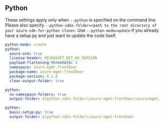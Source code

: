 ## Python

These settings apply only when `--python` is specified on the command line.
Please also specify `--python-sdks-folder=<path to the root directory of your azure-sdk-for-python clone>`.
Use `--python-mode=update` if you already have a setup.py and just want to update the code itself.

``` yaml $(python)
python-mode: create
python:
  azure-arm: true
  license-header: MICROSOFT_MIT_NO_VERSION
  payload-flattening-threshold: 2
  namespace: azure.mgmt.frontDoor
  package-name: azure-mgmt-frontDoor
  package-version: 0.1.0
  clear-output-folder: true
```
``` yaml $(python) && $(python-mode) == 'update'
python:
  no-namespace-folders: true
  output-folder: $(python-sdks-folder)/azure-mgmt-frontDoor/azure/mgmt/frontDoor
```
``` yaml $(python) && $(python-mode) == 'create'
python:
  basic-setup-py: true
  output-folder: $(python-sdks-folder)/azure-mgmt-frontDoor
```
